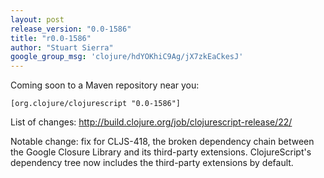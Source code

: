 ```yaml
---
layout: post
release_version: "0.0-1586"
title: "r0.0-1586"
author: "Stuart Sierra"
google_group_msg: 'clojure/hdYOKhiC9Ag/jX7zkEaCkesJ'
---
```


Coming soon to a Maven repository near you:

    [org.clojure/clojurescript "0.0-1586"]

List of changes:
http://build.clojure.org/job/clojurescript-release/22/

Notable change: fix for CLJS-418, the broken dependency chain between the Google Closure Library and its third-party extensions. ClojureScript's dependency tree now includes the third-party extensions by default.
